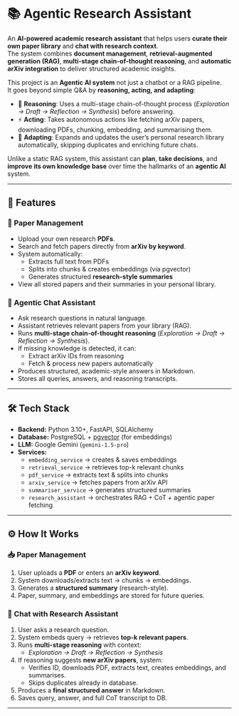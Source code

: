 # 📚 Agentic Research Assistant

An **AI-powered academic research assistant** that helps users **curate their own paper library** and **chat with research context**.  
The system combines **document management**, **retrieval-augmented generation (RAG)**, **multi-stage chain-of-thought reasoning**, and **automatic arXiv integration** to deliver structured academic insights.  

This project is an **Agentic AI system**  not just a chatbot or a RAG pipeline.  
It goes beyond simple Q&A by **reasoning, acting, and adapting**:

- 🧠 **Reasoning**: Uses a multi-stage chain-of-thought process (*Exploration → Draft → Reflection → Synthesis*) before answering.  
- ⚡ **Acting**: Takes autonomous actions like fetching arXiv papers, downloading PDFs, chunking, embedding, and summarising them.  
- 🔄 **Adapting**: Expands and updates the user’s personal research library automatically, skipping duplicates and enriching future chats.  

Unlike a static RAG system, this assistant can **plan**, **take decisions**, and **improve its own knowledge base** over time the hallmarks of an **agentic AI** system.  


---

## 🚀 Features

### 📝 Paper Management
- Upload your own research **PDFs**.  
- Search and fetch papers directly from **arXiv by keyword**.  
- System automatically:
  - Extracts full text from PDFs  
  - Splits into chunks & creates embeddings (via pgvector)  
  - Generates structured **research-style summaries**  
- View all stored papers and their summaries in your personal library.  

### 🤖 Agentic Chat Assistant
- Ask research questions in natural language.  
- Assistant retrieves relevant papers from your library (RAG).  
- Runs **multi-stage chain-of-thought reasoning** (*Exploration → Draft → Reflection → Synthesis*).  
- If missing knowledge is detected, it can:
  - Extract arXiv IDs from reasoning  
  - Fetch & process new papers automatically  
- Produces structured, academic-style answers in Markdown.  
- Stores all queries, answers, and reasoning transcripts.  

---

## 🛠️ Tech Stack

- **Backend:** Python 3.10+, FastAPI, SQLAlchemy  
- **Database:** PostgreSQL + [pgvector](https://github.com/pgvector/pgvector) (for embeddings)  
- **LLM:** Google Gemini (`gemini-1.5-pro`)  
- **Services:**
  - `embedding_service` → creates & saves embeddings  
  - `retrieval_service` → retrieves top-k relevant chunks  
  - `pdf_service` → extracts text & splits into chunks  
  - `arxiv_service` → fetches papers from arXiv API  
  - `summariser_service` → generates structured summaries  
  - `research_assistant` → orchestrates RAG + CoT + agentic paper fetching  

---

## ⚙️ How It Works

### 📥 Paper Management
1. User uploads a **PDF** or enters an **arXiv keyword**.  
2. System downloads/extracts text → chunks → embeddings.  
3. Generates a **structured summary** (research-style).  
4. Paper, summary, and embeddings are stored for future queries.  

### 💬 Chat with Research Assistant
1. User asks a research question.  
2. System embeds query → retrieves **top-k relevant papers**.  
3. Runs **multi-stage reasoning** with context:
   - *Exploration → Draft → Reflection → Synthesis*  
4. If reasoning suggests **new arXiv papers**, system:
   - Verifies ID, downloads PDF, extracts text, creates embeddings, and summarises.  
   - Skips duplicates already in database.  
5. Produces a **final structured answer** in Markdown.  
6. Saves query, answer, and full CoT transcript to DB.  

---
